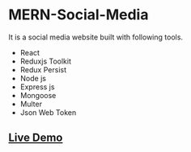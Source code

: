 # MERN-Social-Media
<p>It is a social media website built with following tools.</p>
<ul>
  <li>React</li>
  <li>Reduxjs Toolkit</li>
  <li>Redux Persist</li>
  <li>Node js</li>
  <li>Express js</li>
  <li>Mongoose</li>
  <li>Multer</li>
  <li>Json Web Token</li>
</ul>

<h2><a href="https://smediabyadnan.netlify.app/">Live Demo</a></h2>

